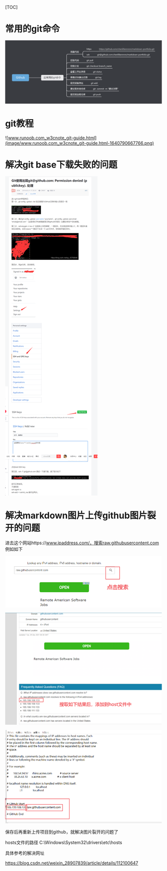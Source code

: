 [TOC]

# 常用的git命令

![Github](image/Github-1640790675293.png)

# git教程

![www.runoob.com_w3cnote_git-guide.html](image/www.runoob.com_w3cnote_git-guide.html-1640790667766.png)



# 解决git base下载失败的问题

![blog.csdn.net_qq_43768946_article_details_90411154](image/blog.csdn.net_qq_43768946_article_details_90411154.png)





# 解决markdown图片上传github图片裂开的问题

进去这个网站https://www.ipaddress.com/，搜索raw.githubusercontent.com 例如如下

![image-20211230014419803](image/image-20211230014419803.png)



![image-20211230014515412](image/image-20211230014515412.png)

![image-20211230014627329](image/image-20211230014627329.png)

保存后再重新上传项目到github，就解决图片裂开的问题了

hosts文件的路径  C:\Windows\System32\drivers\etc\hosts

具体参考的解决网址

https://blog.csdn.net/weixin_28907839/article/details/112100647

